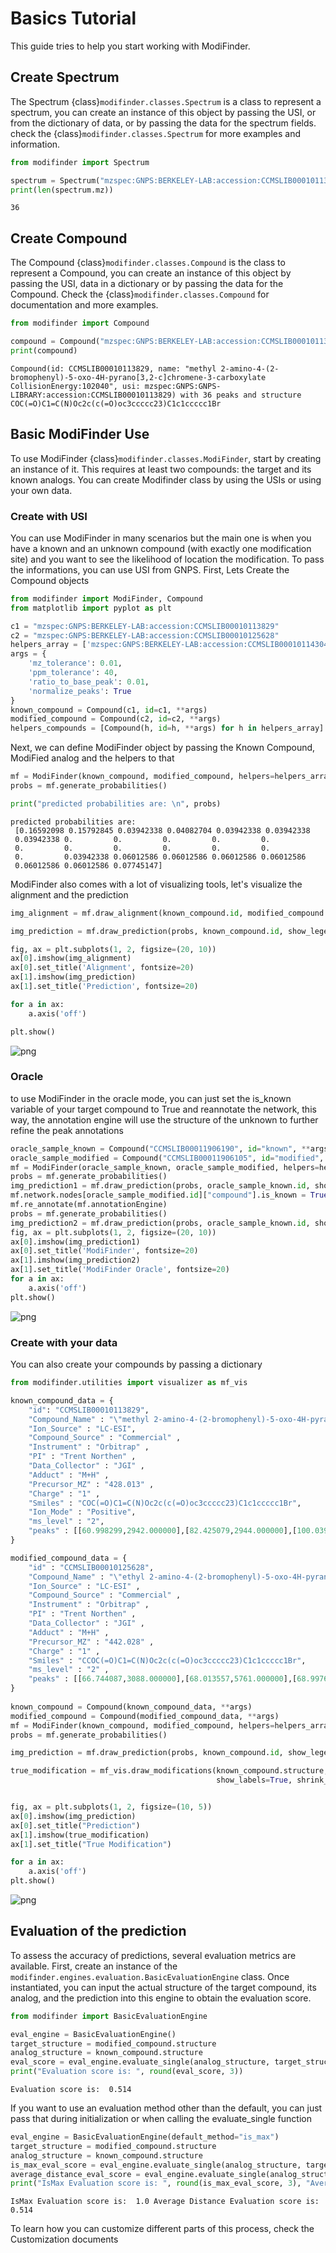 # Basics Tutorial

This guide tries to help you start working with ModiFinder.

## Create Spectrum

The Spectrum {class}`modifinder.classes.Spectrum` is a class to represent a spectrum, you can create an instance of this object by passing the USI, or from the dictionary of data, or by passing the data for the spectrum fields. check the {class}`modifinder.classes.Spectrum` for more examples and information.


```python
from modifinder import Spectrum

spectrum = Spectrum("mzspec:GNPS:BERKELEY-LAB:accession:CCMSLIB00010113829")
print(len(spectrum.mz))
```

    36


## Create Compound

The Compound {class}`modifinder.classes.Compound` is the class to represent a Compound, you can create an instance of this object by passing the USI, data in a dictionary or by passing the data for the Compound. Check the {class}`modifinder.classes.Compound` for documentation and more examples.


```python
from modifinder import Compound

compound = Compound("mzspec:GNPS:BERKELEY-LAB:accession:CCMSLIB00010113829")
print(compound)
```

    Compound(id: CCMSLIB00010113829, name: "methyl 2-amino-4-(2-bromophenyl)-5-oxo-4H-pyrano[3,2-c]chromene-3-carboxylate CollisionEnergy:102040", usi: mzspec:GNPS:GNPS-LIBRARY:accession:CCMSLIB00010113829) with 36 peaks and structure COC(=O)C1=C(N)Oc2c(c(=O)oc3ccccc23)C1c1ccccc1Br


## Basic ModiFinder Use

To use ModiFinder {class}`modifinder.classes.ModiFinder`, start by creating an instance of it. This requires at least two compounds: the target and its known analogs. You can create Modifinder class by using the USIs or using your own data.

### Create with USI

You can use ModiFinder in many scenarios but the main one is when you have a known and an unknown compound (with exactly one modification site) and you want to see the likelihood of location the modification. To pass the informations, you can use USI from GNPS. First, Lets Create the Compound objects


```python
from modifinder import ModiFinder, Compound
from matplotlib import pyplot as plt

c1 = "mzspec:GNPS:BERKELEY-LAB:accession:CCMSLIB00010113829"
c2 = "mzspec:GNPS:BERKELEY-LAB:accession:CCMSLIB00010125628"
helpers_array = ['mzspec:GNPS:BERKELEY-LAB:accession:CCMSLIB00010114304']
args = {
    'mz_tolerance': 0.01,
    'ppm_tolerance': 40,
    'ratio_to_base_peak': 0.01,
    'normalize_peaks': True
}
known_compound = Compound(c1, id=c1, **args)
modified_compound = Compound(c2, id=c2, **args)
helpers_compounds = [Compound(h, id=h, **args) for h in helpers_array]
```

Next, we can define ModiFinder object by passing the Known Compound, ModiFied analog and the helpers to that


```python
mf = ModiFinder(known_compound, modified_compound, helpers=helpers_array, **args)
probs = mf.generate_probabilities()

print("predicted probabilities are: \n", probs)
```

    predicted probabilities are: 
     [0.16592098 0.15792845 0.03942338 0.04082704 0.03942338 0.03942338
     0.03942338 0.         0.         0.         0.         0.
     0.         0.         0.         0.         0.         0.
     0.         0.03942338 0.06012586 0.06012586 0.06012586 0.06012586
     0.06012586 0.06012586 0.07745147]


ModiFinder also comes with a lot of visualizing tools, let's visualize the alignment and the prediction


```python
img_alignment = mf.draw_alignment(known_compound.id, modified_compound.id)

img_prediction = mf.draw_prediction(probs, known_compound.id, show_legend=True, show_labels=True, shrink_labels=True, size=(1000, 1000), annotation_scale = 0.6)

fig, ax = plt.subplots(1, 2, figsize=(20, 10))
ax[0].imshow(img_alignment)
ax[0].set_title('Alignment', fontsize=20)
ax[1].imshow(img_prediction)
ax[1].set_title('Prediction', fontsize=20)

for a in ax:
    a.axis('off')

plt.show()
```


    
![png](basics_files/basics_14_0.png)
    


### Oracle

to use ModiFinder in the oracle mode, you can just set the is_known variable of your target compound to True and reannotate the network, this way, the annotation engine will use the structure of the unknown to further refine the peak annotations


```python
oracle_sample_known = Compound("CCMSLIB00011906190", id="known", **args)
oracle_sample_modified = Compound("CCMSLIB00011906105", id="modified", **args)
mf = ModiFinder(oracle_sample_known, oracle_sample_modified, helpers=helpers_array, **args)
probs = mf.generate_probabilities()
img_prediction1 = mf.draw_prediction(probs, oracle_sample_known.id, show_legend=True, show_labels=True, shrink_labels=True, size=(1000, 1000), annotation_scale = 0.6)
mf.network.nodes[oracle_sample_modified.id]["compound"].is_known = True
mf.re_annotate(mf.annotationEngine)
probs = mf.generate_probabilities()
img_prediction2 = mf.draw_prediction(probs, oracle_sample_known.id, show_legend=True, show_labels=True, shrink_labels=True, size=(1000, 1000), annotation_scale = 0.6)
fig, ax = plt.subplots(1, 2, figsize=(20, 10))
ax[0].imshow(img_prediction1)
ax[0].set_title('ModiFinder', fontsize=20)
ax[1].imshow(img_prediction2)
ax[1].set_title('ModiFinder Oracle', fontsize=20)
for a in ax:
    a.axis('off')
plt.show()

```


    
![png](basics_files/basics_17_0.png)
    


### Create with your data
You can also create your compounds by passing a dictionary


```python
from modifinder.utilities import visualizer as mf_vis

known_compound_data = {
    "id": "CCMSLIB00010113829",
    "Compound_Name" : "\"methyl 2-amino-4-(2-bromophenyl)-5-oxo-4H-pyrano[3,2-c]chromene-3-carboxylate CollisionEnergy:102040\"" ,
    "Ion_Source" : "LC-ESI",
    "Compound_Source" : "Commercial" ,
    "Instrument" : "Orbitrap" ,
    "PI" : "Trent Northen" ,
    "Data_Collector" : "JGI" ,
    "Adduct" : "M+H" ,
    "Precursor_MZ" : "428.013" ,
    "Charge" : "1" ,
    "Smiles" : "COC(=O)C1=C(N)Oc2c(c(=O)oc3ccccc23)C1c1ccccc1Br",
    "Ion_Mode" : "Positive",
    "ms_level" : "2",
    "peaks" : [[60.998299,2942.000000],[82.425079,2944.000000],[100.039070,16193.000000],[118.427040,3043.000000],[121.018578,3089.000000],[121.028198,88610.000000],[152.897842,2874.000000],[163.038513,46777.000000],[168.043304,5484.000000],[182.943802,109108.000000],[187.409912,3183.000000],[196.038361,3732.000000],[202.218048,2971.000000],[207.029480,3299.000000],[207.976593,4085.000000],[212.033859,24431.000000],[221.989578,4474.000000],[233.956146,5784.000000],[240.028702,1177115.000000],[249.054092,340590.000000],[250.062012,91262.000000],[258.039154,229840.000000],[262.062988,16671.000000],[272.054871,2691841.000000],[275.965454,19609.000000],[280.037537,3552.000000],[281.055145,18616.000000],[288.063934,4550.000000],[289.070587,5006.000000],[299.056152,6172.000000],[316.059662,162469.000000],[317.067596,19549.000000],[328.979919,22114.000000],[377.973846,3657.000000],[395.985809,537614.000000],[428.011810,641369.000000]]
}

modified_compound_data = {
    "id" : "CCMSLIB00010125628",
    "Compound_Name" : "\"ethyl 2-amino-4-(2-bromophenyl)-5-oxo-4H-pyrano[3,2-c]chromene-3-carboxylate CollisionEnergy:205060\"" ,
    "Ion_Source" : "LC-ESI" ,
    "Compound_Source" : "Commercial" ,
    "Instrument" : "Orbitrap" ,
    "PI" : "Trent Northen" ,
    "Data_Collector" : "JGI" ,
    "Adduct" : "M+H" ,
    "Precursor_MZ" : "442.028" ,
    "Charge" : "1" ,
    "Smiles" : "CCOC(=O)C1=C(N)Oc2c(c(=O)oc3ccccc23)C1c1ccccc1Br",
    "ms_level" : "2" ,
    "peaks" : [[66.744087,3088.000000],[68.013557,5761.000000],[68.997673,4342.000000],[84.944817,2668.000000],[86.023949,39517.000000],[87.111252,2685.000000],[88.211983,2617.000000],[91.054718,2792.000000],[96.069580,2500.000000],[106.532509,2811.000000],[114.054657,20689.000000],[121.028481,81112.000000],[129.057541,23604.000000],[140.050171,3201.000000],[142.849548,3238.000000],[155.036545,4860.000000],[163.039078,115792.000000],[168.044922,10549.000000],[182.943878,49352.000000],[191.034134,5956.000000],[194.072769,3414.000000],[205.958740,3058.000000],[207.028503,4013.000000],[207.975830,12770.000000],[212.034348,15917.000000],[214.049545,6682.000000],[221.059967,62232.000000],[222.067261,17084.000000],[233.955292,19126.000000],[234.939468,3125.000000],[240.029068,141213.000000],[249.054565,1321279.000000],[250.062378,417286.000000],[252.948257,4031.000000],[258.038971,6431.000000],[275.964935,6739.000000],[279.358429,2923.000000],[280.038574,5165.000000],[286.036102,2804.000000],[286.070740,71269.000000],[288.065002,4675.000000],[298.048431,3912.000000],[316.059784,39353.000000],[328.980804,50655.000000],[347.603516,3589.000000],[395.986420,526724.000000],[442.028503,115024.000000],[508.895294,3412.000000]]
}
    
known_compound = Compound(known_compound_data, **args)
modified_compound = Compound(modified_compound_data, **args)
mf = ModiFinder(known_compound, modified_compound, helpers=helpers_array, **args)
probs = mf.generate_probabilities()

img_prediction = mf.draw_prediction(probs, known_compound.id, show_legend=False, show_labels=True, shrink_labels=True, size=(1000, 1000), annotation_scale = 0.6)

true_modification = mf_vis.draw_modifications(known_compound.structure, modified_compound.structure, show_legend = False, 
                                              show_labels=True, shrink_labels=True, modification_only=True)


fig, ax = plt.subplots(1, 2, figsize=(10, 5))
ax[0].imshow(img_prediction)
ax[0].set_title("Prediction")
ax[1].imshow(true_modification)
ax[1].set_title("True Modification")

for a in ax:
    a.axis('off')
plt.show()
```


    
![png](basics_files/basics_19_0.png)
    


## Evaluation of the prediction

To assess the accuracy of predictions, several evaluation metrics are available. First, create an instance of the `modifinder.engines.evaluation.BasicEvaluationEngine` class. Once instantiated, you can input the actual structure of the target compound, its analog, and the prediction into this engine to obtain the evaluation score. 


```python
from modifinder import BasicEvaluationEngine

eval_engine = BasicEvaluationEngine()
target_structure = modified_compound.structure
analog_structure = known_compound.structure
eval_score = eval_engine.evaluate_single(analog_structure, target_structure, probs)
print("Evaluation score is: ", round(eval_score, 3))
```

    Evaluation score is:  0.514


If you want to use an evaluation method other than the default, you can just pass that during initialization or when calling the evaluate_single function


```python
eval_engine = BasicEvaluationEngine(default_method="is_max")
target_structure = modified_compound.structure
analog_structure = known_compound.structure
is_max_eval_score = eval_engine.evaluate_single(analog_structure, target_structure, probs)
average_distance_eval_score = eval_engine.evaluate_single(analog_structure, target_structure, probs, evaluation_method="average_distance")
print("IsMax Evaluation score is: ", round(is_max_eval_score, 3), "Average Distance Evaluation score is: ", round(average_distance_eval_score, 3))
```

    IsMax Evaluation score is:  1.0 Average Distance Evaluation score is:  0.514


To learn how you can customize different parts of this process, check the Customization documents
